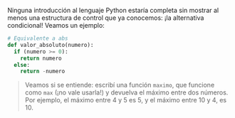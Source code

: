 Ninguna introducción al lenguaje Python estaría completa sin mostrar al menos una estructura de control que ya conocemos: ¡la alternativa condicional! Veamos un ejemplo:


```python
# Equivalente a abs
def valor_absoluto(numero):
  if (numero >= 0):
    return numero
  else:
    return -numero
```

> Veamos si se entiende: escribí una función `maximo`, que funcione como `max` (¡no vale usarla!) y devuelva el máximo entre dos números. Por ejemplo, el máximo entre 4 y 5 es 5, y el máximo entre 10 y 4, es 10.
